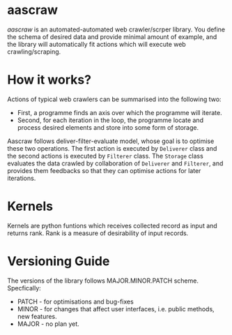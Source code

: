 # aascraw

*aascraw* is an automated-automated web crawler/scrper library. You define the schema of desired data and provide minimal amount of example, and the library will automatically fit actions which will execute web crawling/scraping.

# How it works?

Actions of typical web crawlers can be summarised into the following two:
- First, a programme finds an axis over which the programme will iterate.
- Second, for each iteration in the loop, the programme locate and process desired elements and store into some form of storage.

Aascraw follows deliver-filter-evaluate model, whose goal is to optimise these two operations. The first action is executed by `Deliverer` class and the second actions is executed by `Filterer` class. The `Storage` class evaluates the data crawled by collaboration of `Deliverer` and `Filterer`, and provides them feedbacks so that they can optimise actions for later iterations.

# Kernels
Kernels are python funtions which receives collected record as input and returns rank. Rank is a measure of desirability of input records.

# Versioning Guide
The versions of the library follows MAJOR.MINOR.PATCH scheme. Specfically:

- PATCH - for optimisations and bug-fixes
- MINOR - for changes that affect user interfaces, i.e. public methods, new features.
- MAJOR - no plan yet.